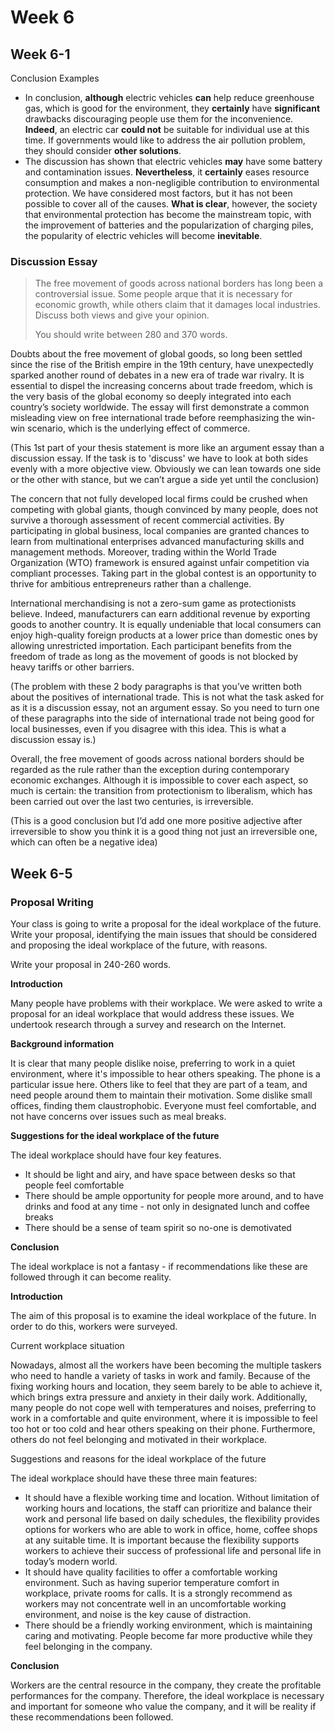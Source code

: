 # Week 6

## Week 6-1

Conclusion Examples

- In conclusion, **although** electric vehicles **can** help reduce greenhouse
  gas, which is good for the environment, they **certainly** have
  **significant** drawbacks discouraging people use them for the inconvenience.
  **Indeed**, an electric car **could not** be suitable for individual use at
  this time.
  If governments would like to address the air pollution problem, they should
  consider **other solutions**.
- The discussion has shown that electric vehicles **may** have some battery
  and contamination issues.
  **Nevertheless**, it **certainly** eases resource consumption and makes a
  non-negligible contribution to environmental protection.
  We have considered most factors, but it has not been possible to cover all of
  the causes.
  **What is clear**, however, the society that environmental protection has
  become the mainstream topic, with the improvement of batteries and the
  popularization of charging piles, the popularity of electric vehicles will
  become **inevitable**.

### Discussion Essay

> The free movement of goods across national borders has long been a
> controversial issue.
> Some people arque that it is necessary for economic growth, while others
> claim that it damages local industries.
> Discuss both views and give your opinion.
>
> You should write between 280 and 370 words.

Doubts about the free movement of global goods, so long been settled since the
rise of the British empire in the 19th century, have unexpectedly sparked
another round of debates in a new era of trade war rivalry.
It is essential to dispel the increasing concerns about trade freedom, which is
the very basis of the global economy so deeply integrated into each country’s
society worldwide.
The essay will first demonstrate a common misleading view on free international
trade before reemphasizing the win-win scenario, which is the underlying effect
of commerce.

(This 1st part of your thesis statement is more like an argument essay than a
discussion essay.
If the task is to 'discuss' we have to look at both sides evenly with a more
objective view.
Obviously we can lean towards one side or the other with stance, but we can’t
argue a side yet until the conclusion)

The concern that not fully developed local firms could be crushed when
competing with global giants, though convinced by many people, does not survive
a thorough assessment of recent commercial activities.
By participating in global business, local companies are granted chances to
learn from multinational enterprises advanced manufacturing skills and
management methods.
Moreover, trading within the World Trade Organization (WTO) framework is
ensured against unfair competition via compliant processes.
Taking part in the global contest is an opportunity to thrive for ambitious
entrepreneurs rather than a challenge.

International merchandising is not a zero-sum game as protectionists believe.
Indeed, manufacturers can earn additional revenue by exporting goods to another
country.
It is equally undeniable that local consumers can enjoy high-quality foreign
products at a lower price than domestic ones by allowing unrestricted
importation.
Each participant benefits from the freedom of trade as long as the movement of
goods is not blocked by heavy tariffs or other barriers.

(The problem with these 2 body paragraphs is that you’ve written both about the
positives of international trade.
This is not what the task asked for as it is a discussion essay, not an
argument essay.
So you need to turn one of these paragraphs into the side of international
trade not being good for local businesses, even if you disagree with this idea.
This is what a discussion essay is.)

Overall, the free movement of goods across national borders should be regarded
as the rule rather than the exception during contemporary economic exchanges.
Although it is impossible to cover each aspect, so much is certain: the
transition from protectionism to liberalism, which has been carried out over
the last two centuries, is irreversible.

(This is a good conclusion but I’d add one more positive adjective after
irreversible to show you think it is a good thing not just an irreversible one,
which can often be a negative idea)

## Week 6-5

### Proposal Writing

Your class is going to write a proposal for the ideal workplace of the future.
Write your proposal, identifying the main issues that should be considered and
proposing the ideal workplace of the future, with reasons.

Write your proposal in 240-260 words.

**Introduction**

Many people have problems with their workplace.
We were asked to write a proposal for an ideal workplace that would address
these issues.
We undertook research through a survey and research on the Internet.

**Background information**

It is clear that many people dislike noise, preferring to work in a quiet
environment, where it's impossible to hear others speaking.
The phone is a particular issue here.
Others like to feel that they are part of a team, and need people around them
to maintain their motivation.
Some dislike small offices, finding them claustrophobic.
Everyone must feel comfortable, and not have concerns over issues such as meal
breaks.

**Suggestions for the ideal workplace of the future**

The ideal workplace should have four key features.

- It should be light and airy, and have space between desks so that people
  feel comfortable
- There should be ample opportunity for people more around, and to have drinks
  and food at any time - not only in designated lunch and coffee breaks
- There should be a sense of team spirit so no-one is demotivated

**Conclusion**

The ideal workplace is not a fantasy - if recommendations like these are
followed through it can become reality.

**Introduction**

The aim of this proposal is to examine the ideal workplace of the future.
In order to do this, workers were surveyed.

Current workplace situation

Nowadays, almost all the workers have been becoming the multiple taskers who
need to handle a variety of tasks in work and family.
Because of the fixing working hours and location, they seem barely to be able
to achieve it, which brings extra pressure and anxiety in their daily work.
Additionally, many people do not cope well with temperatures and noises,
preferring to work in a comfortable and quite environment, where it is
impossible to feel too hot or too cold and hear others speaking on their phone.
Furthermore, others do not feel belonging and motivated in their workplace.

Suggestions and reasons for the ideal workplace of the future

The ideal workplace should have these three main features:

- It should have a flexible working time and location.
  Without limitation of working hours and locations, the staff can prioritize
  and balance their work and personal life based on daily schedules, the
  flexibility provides options for workers who are able to work in office,
  home, coffee shops at any suitable time.
  It is important because the flexibility supports workers to achieve their
  success of professional life and personal life in today’s modern world.
- It should have quality facilities to offer a comfortable working environment.
  Such as having superior temperature comfort in workplace, private rooms for
  calls.
  It is a strongly recommend as workers may not concentrate well in an
  uncomfortable working environment, and noise is the key cause of distraction.
- There should be a friendly working environment, which is maintaining caring
  and motivating.
  People become far more productive while they feel belonging in the company.

**Conclusion**

Workers are the central resource in the company, they create the profitable
performances for the company. Therefore, the ideal workplace is necessary and
important for someone who value the company, and it will be reality if these
recommendations been followed.
